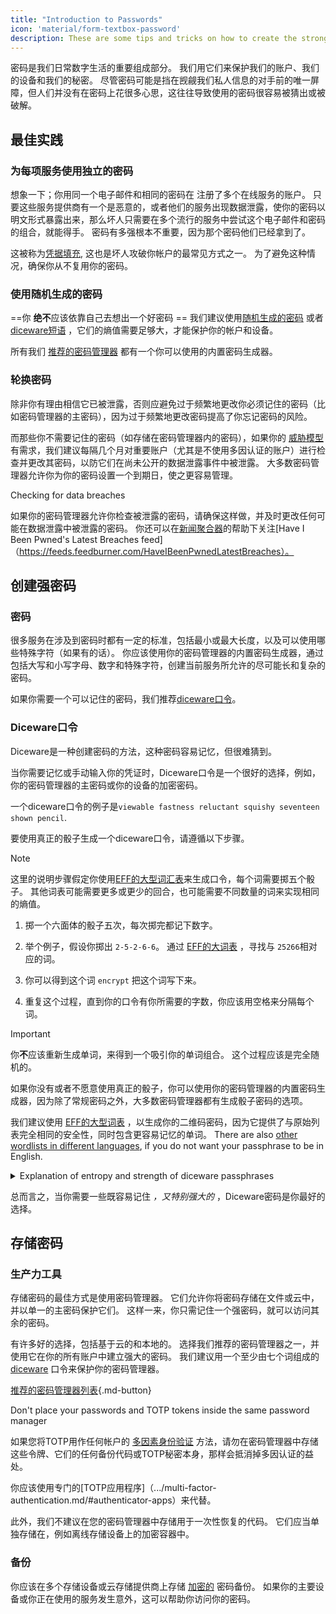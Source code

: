 ```yaml
---
title: "Introduction to Passwords"
icon: 'material/form-textbox-password'
description: These are some tips and tricks on how to create the strongest passwords and keep your accounts secure.
---
```


密码是我们日常数字生活的重要组成部分。 我们用它们来保护我们的账户、我们的设备和我们的秘密。 尽管密码可能是挡在觊觎我们私人信息的对手前的唯一屏障，但人们并没有在密码上花很多心思，这往往导致使用的密码很容易被猜出或被破解。

## 最佳实践

### 为每项服务使用独立的密码

想象一下；你用同一个电子邮件和相同的密码在 注册了多个在线服务的账户。 只要这些服务提供商有一个是恶意的，或者他们的服务出现数据泄露，使你的密码以明文形式暴露出来，那么坏人只需要在多个流行的服务中尝试这个电子邮件和密码的组合，就能得手。 密码有多强根本不重要，因为那个密码他们已经拿到了。

这被称为[凭据填充](https://en.wikipedia.org/wiki/Credential_stuffing), 这也是坏人攻破你帐户的最常见方式之一。 为了避免这种情况，确保你从不复用你的密码。

### 使用随机生成的密码

==你 **绝不**应该依靠自己去想出一个好密码 == 我们建议使用[随机生成的密码](#passwords) 或者 [diceware短语](#diceware) ，它们的熵值需要足够大，才能保护你的帐户和设备。

所有我们 [推荐的密码管理器](../passwords.md) 都有一个你可以使用的内置密码生成器。

### 轮换密码

除非你有理由相信它已被泄露，否则应避免过于频繁地更改你必须记住的密码（比如密码管理器的主密码），因为过于频繁地更改密码提高了你忘记密码的风险。

而那些你不需要记住的密码（如存储在密码管理器内的密码），如果你的 [威胁模型](threat-modeling.md) 有需求，我们建议每隔几个月对重要账户（尤其是不使用多因认证的账户）进行检查并更改其密码，以防它们在尚未公开的数据泄露事件中被泄露。 大多数密码管理器允许你为你的密码设置一个到期日，使之更容易管理。

<div class="admonition tip" markdown>
<p class="admonition-title">Checking for data breaches</p>

如果你的密码管理器允许你检查被泄露的密码，请确保这样做，并及时更改任何可能在数据泄露中被泄露的密码。 你还可以在[新闻聚合器](.../news-aggregators.md)的帮助下关注[Have I Been Pwned's Latest Breaches feed]（https://feeds.feedburner.com/HaveIBeenPwnedLatestBreaches）。

</div>

## 创建强密码

### 密码

很多服务在涉及到密码时都有一定的标准，包括最小或最大长度，以及可以使用哪些特殊字符（如果有的话）。 你应该使用你的密码管理器的内置密码生成器，通过包括大写和小写字母、数字和特殊字符，创建当前服务所允许的尽可能长和复杂的密码。

如果你需要一个可以记住的密码，我们推荐[diceware口令](#diceware)。

### Diceware口令

Diceware是一种创建密码的方法，这种密码容易记忆，但很难猜到。

当你需要记忆或手动输入你的凭证时，Diceware口令是一个很好的选择，例如，你的密码管理器的主密码或你的设备的加密密码。

一个diceware口令的例子是`viewable fastness reluctant squishy seventeen shown pencil`.

要使用真正的骰子生成一个diceware口令，请遵循以下步骤。

<div class="admonition Note" markdown>
<p class="admonition-title">Note</p>

这里的说明步骤假定你使用[EFF的大型词汇表](https://www.eff.org/files/2016/07/18/eff_large_wordlist.txt)来生成口令，每个词需要掷五个骰子。 其他词表可能需要更多或更少的回合，也可能需要不同数量的词来实现相同的熵值。

</div>

1. 掷一个六面体的骰子五次，每次掷完都记下数字。

2. 举个例子，假设你掷出 `2-5-2-6-6`。 通过 [EFF的大词表](https://www.eff.org/files/2016/07/18/eff_large_wordlist.txt) ，寻找与 `25266`相对应的词。

3. 你可以得到这个词 `encrypt` 把这个词写下来。

4. 重复这个过程，直到你的口令有你所需要的字数，你应该用空格来分隔每个词。

<div class="admonition warning" markdown>
<p class="admonition-title">Important</p>

你**不**应该重新生成单词，来得到一个吸引你的单词组合。 这个过程应该是完全随机的。

</div>

如果你没有或者不愿意使用真正的骰子，你可以使用你的密码管理器的内置密码生成器，因为除了常规密码之外，大多数密码管理器都有生成骰子密码的选项。

我们建议使用 [EFF的大型词表](https://www.eff.org/files/2016/07/18/eff_large_wordlist.txt) ，以生成你的二维码密码，因为它提供了与原始列表完全相同的安全性，同时包含更容易记忆的单词。 There are also [other wordlists in different languages](https://theworld.com/~reinhold/diceware.html#Diceware%20in%20Other%20Languages|outline), if you do not want your passphrase to be in English.

<details class="note" markdown>
<summary>Explanation of entropy and strength of diceware passphrases</summary>

To demonstrate how strong diceware passphrases are, we'll use the aforementioned seven word passphrase (`viewable fastness reluctant squishy seventeen shown pencil`) and [EFF's large wordlist](https://www.eff.org/files/2016/07/18/eff_large_wordlist.txt) as an example.

确定双关口令强度的一个指标是它的熵值有多少。 双关口令中每个字的熵计算为$\text{log}_2(\text{WordsInList})$，口令的整体熵计算为$\text{log}_2(\text{WordsInList}^\text{WordsInPhrase})$。

因此，上述列表中的每个词都会产生~12.9比特的熵($\text{log}_2(7776)$)，而由它衍生出的七个词的口令有~90.47比特的熵($\text{log}_2(7776^7)$)。

The [EFF's large wordlist](https://www.eff.org/files/2016/07/18/eff_large_wordlist.txt) contains 7776 unique words. 要计算可能的口令数量，我们所要做的就是$\text{WordsInList}^\text{WordsInPhrase}$，或者在我们的例子中，$7776^7$。

Let's put all of this in perspective: A seven word passphrase using [EFF's large wordlist](https://www.eff.org/files/2016/07/18/eff_large_wordlist.txt) is one of ~1,719,070,799,748,422,500,000,000,000 possible passphrases.

平均而言，需要尝试所有可能的组合中的50%来猜测你的短语。 考虑到这一点，即使你的对手每秒能够猜出1,000,000,000,000次，他们仍然需要27,255,689年才能猜出你的口令。 即使以下情况属实，情况也是如此:

- 你的对手知道你使用了diceware方法。
- 你的对手知道你使用的具体词表。
- 你的对手知道你的口令包含多少个字。

</details>

总而言之，当你需要一些既容易记住 *，又特别强大的* ，Diceware密码是你最好的选择。

## 存储密码

### 生产力工具

存储密码的最佳方式是使用密码管理器。 它们允许你将密码存储在文件或云中，并以单一的主密码保护它们。 这样一来，你只需记住一个强密码，就可以访问其余的密码。

有许多好的选择，包括基于云的和本地的。 选择我们推荐的密码管理器之一，并使用它在你的所有账户中建立强大的密码。 我们建议用一个至少由七个词组成的 [diceware](#diceware) 口令来保护你的密码管理器。

[推荐的密码管理器列表](../passwords.md ""){.md-button}

<div class="admonition warning" markdown>
<p class="admonition-title">Don't place your passwords and TOTP tokens inside the same password manager</p>

如果您将TOTP用作任何帐户的 [多因素身份验证](../multi-factor-authentication.md) 方法，请勿在密码管理器中存储这些令牌、它们的任何备份代码或TOTP秘密本身，那样会抵消掉多因认证的益处。

你应该使用专门的[TOTP应用程序]（.../multi-factor-authentication.md/#authenticator-apps）来代替。

此外，我们不建议在您的密码管理器中存储用于一次性恢复的代码。 它们应当单独存储在，例如离线存储设备上的加密容器中。

</div>

### 备份

你应该在多个存储设备或云存储提供商上存储 [加密的](../encryption.md) 密码备份。 如果你的主要设备或你正在使用的服务发生意外，这可以帮助你访问你的密码。
